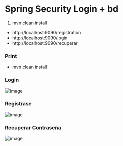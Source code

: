 # Spring Security Login + bd


1. mvn clean install

- http://localhost:9090/registration
- http://localhost:9090/login
- http://localhost:9090/recuperar

### Print
- mvn clean install


### Login
![image](https://user-images.githubusercontent.com/30486688/217254103-f991ec6b-dc87-447e-965e-2929ce44a8d7.png)

### Registrase
![image](https://user-images.githubusercontent.com/30486688/217254273-d6bf0518-e8c3-4b40-a9e8-48c240e120ff.png)

### Recuperar Contraseña
![image](https://user-images.githubusercontent.com/30486688/217254496-ea6c9de6-181d-4e39-88d8-ac55d77318c5.png)

